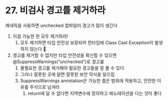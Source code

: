 # 27. 비검사 경고를 제거하라

제네릭을 사용하면 unchecked 컴파일러 경고가 많이 생긴다

1. 이걸 가능한 한 모두 제거하라!
    1. 모두 제거하면 타입 안전성 보장되어 런타임에 Class Cast Exception이 발생하지 않는다 🙂
2. 경고를 제거할 수 없지만 타입 안전성을 확신할 수 있으면 @SuppressWarnings(”unchecked”)로 경고를
    1. 불필요한 경고를 제거해야 필요한 경고들을 잘 볼 수 있다
    2. 그러나 잘못된 곳에 달면 잘못된 보안 의식을 일으킴
    3. SuppressWarnings annotation은 가능한 좁은 범위에 적용하고, 안전한 이유를 주석으로 남겨라
        1. return에 달 수 없다면 지역변수에 정의하고 애노테이션을 다는 것이 좋다

#